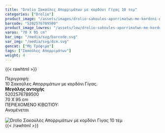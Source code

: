 ```yaml
---
title: "Drolio Σακούλες Απορριμάτων με κορδόνι Γίγας 10 τεμ"
categories: ["Drolio"]
product_image: "/assets/images/drolio-sakoules-aporrimatwn-me-kordoni-gigas-10-tem.jpg"
barcode: "5202576789500"
product_image_lowres: "/assets/low/drolio-sakoules-aporrimatwn-me-kordoni-gigas-10-tem.jpg"
varos: "70 X 95 cm"
bar_img: "/media/svg/barcode.svg"
var_img: "/media/svg/dcm.svg"
gencat: ["Μη Τρόφιμα"]
tags: ["Σακούλες Απορριμάτων"]
weight: 4
---
```

{{< rawhtml >}}

<div class="sload151"><div class="product"><div id="sistatika">Περιγραφή:</div><div class="alltext">10 Σακούλες Απορριμάτων με κορδόνι Γίγας.<br><strong>Μεγάλης αντοχής</strong></div><div id="barcode"><div id="barimage1"></div><span id="bartext">5202576789500</span></div><div id="varos"><div id="dimimg"></div><span id="varostext">70 X 95 cm</span></div><div id="kivotio">ΠΕΡΙΕΧΟΜΕΝΟ ΚΙΒΩΤΙΟΥ:<br>Αναμένεται</div><br><div class="pimg"><img alt="Drolio Σακούλες Απορριμάτων με κορδόνι Γίγας 10 τεμ" title="Drolio Σακούλες Απορριμάτων με κορδόνι Γίγας 10 τεμ" src="/assets/images/drolio-sakoules-aporrimatwn-me-kordoni-gigas-10-tem.jpg"></div></div></div>
{{< /rawhtml >}}


